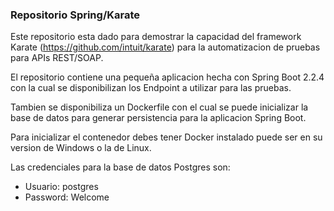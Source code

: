 ### Repositorio Spring/Karate 
Este repositorio esta dado para demostrar la capacidad del framework
Karate (https://github.com/intuit/karate) para la automatizacion de pruebas
para APIs REST/SOAP.

El repositorio contiene una pequeña aplicacion hecha con
Spring Boot 2.2.4 con la cual se disponibilizan los Endpoint
a utilizar para las pruebas.

Tambien se disponibiliza un Dockerfile con el cual se puede 
inicializar la base de datos para generar persistencia para
la aplicacion Spring Boot.

Para inicializar el contenedor debes tener Docker instalado
puede ser en su version de Windows o la de Linux.

Las credenciales para la base de datos Postgres son:

 - Usuario: postgres
 - Password: Welcome